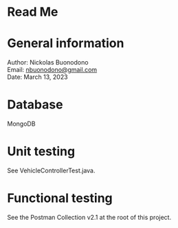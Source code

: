# Read Me

# General information
Author: Nickolas Buonodono<br/>
Email: nbuonodono@gmail.com<br/>
Date: March 13, 2023

# Database
MongoDB

# Unit testing
See VehicleControllerTest.java.

# Functional testing<br/>
See the Postman Collection v2.1 at the root of this project.